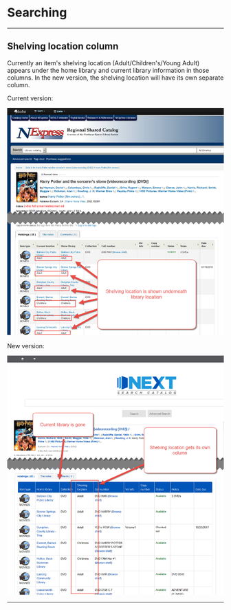 # Searching


***
## Shelving location column

Currently an item's shelving location (Adult/Children's/Young Adult) appears under the home library and current library information in those columns.  In the new version, the shelving location will have its own separate column.

Current version:

![Pagination bar - 17.05](../.gitbook/assets/1711-420.searching.jpg)

New version:

![Pagination bar - 17.11](../.gitbook/assets/1711-430.searching.jpg)

***
